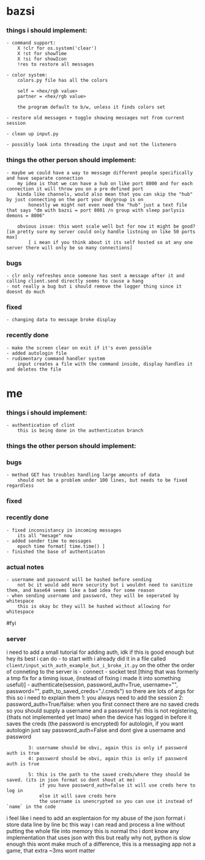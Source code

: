 # bazsi 


### things i should implement:
	- command support:
		X !clr for os.system('clear')
		X !st for showTime
		X !si for showIcon
		!res to restore all messages

	- color system:
		colors.py file has all the colors
		
		self = <hex/rgb value>
		partner = <hex/rgb value>

		the program default to b/w, unless it finds colors set
	
	- restore old messages + toggle showing messages not from current session

	- clean up input.py

	- possibly look into threading the input and not the listenero


### things the other person should implement:
	- maybe we could have a way to message different people specifically and have separate connection
        my idea is that we can have a hub on like port 8000 and for each connection it will throw you on a pre defined port
        kinda like channels, would also mean that you can skip the "hub" by just connecting on the port your dm/group is on
            honestly we might not even need the "hub" just a text file that says "dm with bazsi = port 8001 /n group with sleep parlysis demons = 8006"

        obvious issue: this wont scale well but for now it might be good? [im pretty sure my server could only handle listning on like 50 ports max]
            [ i mean if you think about it its self hosted so at any one server there will only be so many connections]

    

### bugs
	- clr only refreshes once someone has sent a message after it and calling client.send directly seems to cause a hang
	- not really a bug but i should remove the logger thing since it doesnt do much

### fixed
	- changing data to message broke display

### recently done
	- make the screen clear on exit if it's even possible
    - added autologin file
	- rudimentary command handler system
		input creates a file with the command inside, display handles it and deletes the file

    
    







# me


### things i should implement:
    - authentication of clint
        this is being done in the authenticaton branch


### things the other person should implement:
    

### bugs
    - method GET has troubles handling large amounts of data    
        should not be a problem under 100 lines, but needs to be fixed regardless

### fixed


### recently done
    - fixed inconsistancy in incoming messages
        its all "mesage" now
    - added sender time to messages 
        epoch time format[ time.time() ]
    - finished the base of authenticaton


### actual notes
    - username and password will be hashed before sending
        not bc it would add more security but i wouldnt need to sanitize them, and base64 seems like a bad idea for some reason
    - when sending username and password, they will be seperated by whitespace
        this is okay bc they will be hashed without allowing for whitespace


#fyi
### server
i need to add a small tutorial for adding auth, idk if this is good enough but hey its best i can do
    - to start with i already did it in a file called `client/input_with_auth_example_but_i_broke_it.py` 
    on the other the order of conneting to the server is
        - connect
        - socket test [thing that was formerly a tmp fix for a timing issue, (instead of fixing i made it into something useful)]
        - authenticate(session, password_auth=True, username="", password="", path_to_saved_creds="./.creds")
            so there are lots of args for this so i need to explain them
            1: you always need to add the session
            2: password_auth=True/false: when  you first connect there are no saved creds so you should supply a username and a password
                fyi: this is not registering, {thats not implemented yet lmao}
                when the device has logged in before it saves the creds (the password is encrypted) for autologin, 
                if you want autologin just say password_auth=False and dont give a username and password
                
            3: username should be obvi, again this is only if password auth is true
            4: password should be obvi, again this is only if password auth is true

            5: this is the path to the saved creds/where they should be saved. (its in json format so dont shout at me)
                if you have password_auth=false it will use creds here to log in
                else it will save creds here
                the username is unencrypted so you can use it instead of `name` in the code
i feel like i need to add an explentaion for my abuse of the json format
    i store data line by line bc this way i can read and process a line without putting the whole file into memory
    this is normal tho i dont know any implementation that uses json with this
    but really why not, python is slow enough this wont make much of a difference, this is a messaging app not a game, that extra ~3ms wont matter
